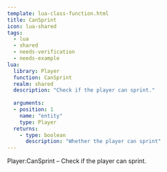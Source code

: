 ```yaml
---
template: lua-class-function.html
title: CanSprint
icon: lua-shared
tags:
  - lua
  - shared
  - needs-verification
  - needs-example
lua:
  library: Player
  function: CanSprint
  realm: shared
  description: "Check if the player can sprint."
  
  arguments:
  - position: 1
    name: "entity"
    type: Player
  returns:
    - type: boolean
      description: "Whether the player can sprint"
---
```


<div class="lua__search__keywords">
Player:CanSprint &#x2013; Check if the player can sprint.
</div>
